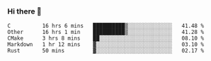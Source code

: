 ### Hi there 👋

<!--
**WShiBin/WShiBin** is a ✨ _special_ ✨ repository because its `README.md` (this file) appears on your GitHub profile.

Here are some ideas to get you started:

- 🔭 I’m currently working on ...
- 🌱 I’m currently learning ...
- 👯 I’m looking to collaborate on ...
- 🤔 I’m looking for help with ...
- 💬 Ask me about ...
- 📫 How to reach me: ...
- 😄 Pronouns: ...
- ⚡ Fun fact: ...
-->

<!--START_SECTION:waka-->
```text
C          16 hrs 6 mins   ██████████▒░░░░░░░░░░░░░░   41.48 % 
Other      16 hrs 1 min    ██████████▒░░░░░░░░░░░░░░   41.28 % 
CMake      3 hrs 8 mins    ██░░░░░░░░░░░░░░░░░░░░░░░   08.10 % 
Markdown   1 hr 12 mins    ▓░░░░░░░░░░░░░░░░░░░░░░░░   03.10 % 
Rust       50 mins         ▓░░░░░░░░░░░░░░░░░░░░░░░░   02.17 % 
```
<!--END_SECTION:waka-->
